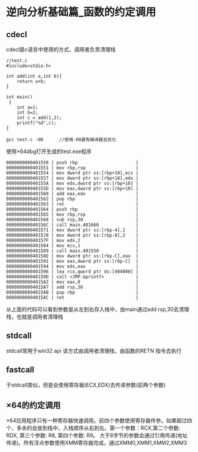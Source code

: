 # 逆向分析基础篇_函数的约定调用

## cdecl

cdecl是c语言中使用的方式，调用者负责清理栈
```
//test.c
#include<stdio.h>

int add(int a,int b){
    return a+b;
}

int main()
 {
    int a=1;
    int b=2;
    int c = add(1,2);
    printf("%d",c);
}
```
```
gcc test.c -O0      //使用-O0避免编译器去优化
```
使用×64dbg打开生成的test.exe程序
```
0000000000401550 | push rbp                      |
0000000000401551 | mov rbp,rsp                   |
0000000000401554 | mov dword ptr ss:[rbp+10],ecx |
0000000000401557 | mov dword ptr ss:[rbp+18],edx |
000000000040155A | mov edx,dword ptr ss:[rbp+10] |
000000000040155D | mov eax,dword ptr ss:[rbp+18] |
0000000000401560 | add eax,edx                   |
0000000000401562 | pop rbp                       |
0000000000401563 | ret                           |
0000000000401564 | push rbp                      |
0000000000401565 | mov rbp,rsp                   |
0000000000401568 | sub rsp,30                    |
000000000040156C | call main.401660              |
0000000000401571 | mov dword ptr ss:[rbp-4],1    |
0000000000401578 | mov dword ptr ss:[rbp-8],2    |
000000000040157F | mov edx,2                     |
0000000000401584 | mov ecx,1                     |
0000000000401589 | call main.401550              |
000000000040158E | mov dword ptr ss:[rbp-C],eax  |
0000000000401591 | mov eax,dword ptr ss:[rbp-C]  |
0000000000401594 | mov edx,eax                   |
0000000000401596 | lea rcx,qword ptr ds:[404000] | 
000000000040159D | call <JMP.&printf>            |
00000000004015A2 | mov eax,0                     |
00000000004015A7 | add rsp,30                    |
00000000004015AB | pop rbp                       |
00000000004015AC | ret                           |

```
从上面的代码可以看到参数是从左到右存入栈中，由main通过add rsp,30去清理栈，也就是调用者清理栈


## stdcall

stdcall常用于win32 api 该方式由调用者清理栈，由函数的RETN 指令去执行

## fastcall

于stdcall类似，但是会使用寄存器(ECX,EDX)去传递参数(前两个参数)

## ×64的约定调用
×64应用程序只有一种寄存器快速调用。前四个参数使用寄存器传参。如果超过四个，多余的会放到栈中，入栈顺序从右到左。第一个参数：RCX,第二个参数: RDX, 第三个参数: R8, 第四个参数: R9。 大于8字节的参数会通过引用传递(地址传递)。所有浮点参数使用XMM寄存器完成。通过XMM0,XMM1,XMM2,XMM3